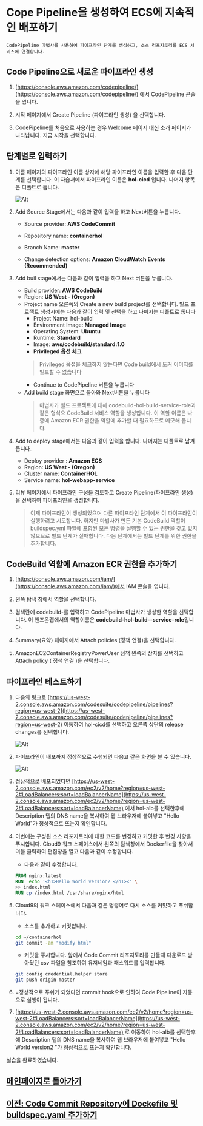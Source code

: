 # Cope Pipeline을 생성하여 ECS에 지속적인 배포하기

    CodePipeline 마법사를 사용하여 파이프라인 단계를 생성하고, 소스 리포지토리를 ECS 서비스에 연결합니다.

## Code Pipeline으로 새로운 파이프라인 생성

1. [https://console.aws.amazon.com/codepipeline/](https://console.aws.amazon.com/codepipeline/) 에서 CodePipeline 콘솔을 엽니다.

2. 시작 페이지에서 Create Pipeline (파이프라인 생성) 을 선택합니다.

3. CodePipeline를 처음으로 사용하는 경우 Welcome 페이지 대신 소개 페이지가 나타납니다. 지금 시작을 선택합니다.

## 단계별로 입력하기

1. 이름 페이지의 파이프라인 이름 상자에 해당 파이프라인 이름을 입력한 후 다음 단계를 선택합니다. 이 자습서에서 파이프라인 이름은 **hol-cicd** 입니다. 나머지 항목은 디폴트로 둡니다.

    ![Alt](../images/codepipeline/create-pipeline.png "create pipeline")

2. Add Source Stage에서는 다음과 같이 입력을 하고 Next버튼을 누릅니다.

    - Source provider: **AWS CodeCommit**

    - Repository name: **containerhol**

    - Branch Name: **master**

    - Change detection options: **Amazon CloudWatch Events (Recommended)**

3. Add buil stage에서는 다음과 같이 입력을 하고 Next 버튼을 누릅니다.
  
    - Build provider: **AWS CodeBuild**
    - Region: **US West - (Oregon)**
    - Project name 오른쪽의 Create a new build project를 선택합니다. 빌드 프로젝트 생성시에는 다음과 같이 입력 및 선택을 하고 나머지는 디폴트로 둡니다
        - Project Name: hol-build
        - Environment Image: **Managed Image**
        - Operating System: **Ubuntu**
        - Runtime: **Standard**
        - Image: **aws/codebuild/standard:1.0**
        - **Privileged 옵션 체크**
        > Privileged 옵셥을 체크하지 않는다면 Code build에서 도커 이미지를 빌드할 수 없습니다
        - Continue to CodePipeline 버튼을 누릅니다
    - Add build stage 화면으로 돌아와 Next버튼을 누릅니다
        > 마법사가 빌드 프로젝트에 대해 codebuild-hol-build-service-role과 같은 형식으 CodeBuild 서비스 역할을 생성합니다. 이 역할 이름은 나중에 Amazon ECR 권한을 역할에 추가할 때 필요하므로 메모해 둡니다.

4. Add to deploy stage에서는 다음과 같이 입력을 합니다. 나머지는 디폴트로 남겨둡니다.
    - Deploy provider : **Amazon ECS**
    - Region: **US West - (Oregon)**
    - Cluster name: **ContainerHOL**
    - Service name: **hol-webapp-service**

5. 리뷰 페이지에서 파이프라인 구성을 검토하고 Create Pipeline(파이프라인 생성)을 선택하여 파이프라인을 생성합니다.

    > 이제 파이프라인이 생성되었으며 다른 파이프라인 단계에서 이 파이프라인이 실행하려고 시도합니다. 하지만 마법사가 만든 기본 CodeBuild 역할이 buildspec.yml 파일에 포함된 모든 명령을 실행할 수 있는 권한을 갖고 있지 않으므로 빌드 단계가 실패합니다. 다음 단계에서는 빌드 단계를 위한 권한을 추가합니다.

## CodeBuild 역할에 Amazon ECR 권한을 추가하기

1. [https://console.aws.amazon.com/iam/](https://console.aws.amazon.com/iam/)에서 IAM 콘솔을 엽니다.

2. 왼쪽 탐색 창에서 역할을 선택합니다.

3. 검색란에 codebuild-를 입력하고 CodePipeline 마법사가 생성한 역할을 선택합니다. 이 핸즈온랩에서의 역할이름은 **codebuild-hol-build--service-role**입니다.

4. Summary(요약) 페이지에서 Attach policies (정책 연결)을 선택합니다.

5. AmazonEC2ContainerRegistryPowerUser 정책 왼쪽의 상자를 선택하고 Attach policy ( 정책 연결 )을 선택합니다.

## 파이프라인 테스트하기

1. 다음의 링크로 [https://us-west-2.console.aws.amazon.com/codesuite/codepipeline/pipelines?region=us-west-2](https://us-west-2.console.aws.amazon.com/codesuite/codepipeline/pipelines?region=us-west-2) 이동하여 hol-cicd를 선택하고 오른쪽 상단의 release changes를 선택합니다.

    ![Alt](../images/codepipeline/run-release.png "view service status")

2. 파이프라인이 배포까지 정상적으로 수행되면 다음고 같은 화면을 볼 수 있습니다.

    ![Alt](../images/codepipeline/view-result.png "view service result")

3. 정상적으로 배포되었다면 [https://us-west-2.console.aws.amazon.com/ec2/v2/home?region=us-west-2#LoadBalancers:sort=loadBalancerName](https://us-west-2.console.aws.amazon.com/ec2/v2/home?region=us-west-2#LoadBalancers:sort=loadBalancerName) 에서 hol-alb를 선택한후에 Description 탭의 DNS name을 복사하여 웹 브라우저에 붙여넣고 "Hello World"가 정상적으로 뜨는지 확인합니다.

4. 이번에는 구성된 소스 리포지토리에 대한 코드를 변경하고 커밋한 후 변경 사항을 푸시합니다. Cloud9 워크 스페이스에서 왼쪽의 탐색창에서 Dockerfile을 찾아서 더블 클릭하여 편집창을 열고 다음과 같이 수정합니다.

   - 다음과 같이 수정합니다.

    ```Dockerfile
    FROM nginx:latest
    RUN  echo '<h1>Hello World version2 </h1><' \
    >> index.html
    RUN cp /index.html /usr/share/nginx/html
    ```

5. Cloud9의 워크 스페이스에서 다음과 같은 명령어로 다시 소스를 커밋하고 푸쉬합니다.

   - 소스를 추가하고 커밋합니다.

    ```bash
    cd ~/containerhol
    git commit -am "modify html"
    ```

   - 커밋을 푸시합니다. 앞에서 Code Commit 리포지토리를 만들때 다운로드 받아뒀던 csv 파일을 참조하여 유저네임과 패스워드를 입력합니다.

    ```bash
    git config credential.helper store
    git push origin master
    ```

6. =정상적으로 푸쉬가 되었다면 commit hook으로 인하여 Code Pipeline이 자동으로 실행이 됩니다.

7. [https://us-west-2.console.aws.amazon.com/ec2/v2/home?region=us-west-2#LoadBalancers:sort=loadBalancerName](https://us-west-2.console.aws.amazon.com/ec2/v2/home?region=us-west-2#LoadBalancers:sort=loadBalancerName) 로 이동하여 hol-alb를 선택한후에 Description 탭의 DNS name을 복사하여 웹 브라우저에 붙여넣고 "Hello World version2 "가 정상적으로 뜨는지 확인합니다.

실습을 완료하였습니다.

## [메인페이지로 돌아가기](../README.md)

## [이전: Code Commit Repository에 Dockefile 및 buildspec.yaml 추가하기](create-resource-for-build.md)
